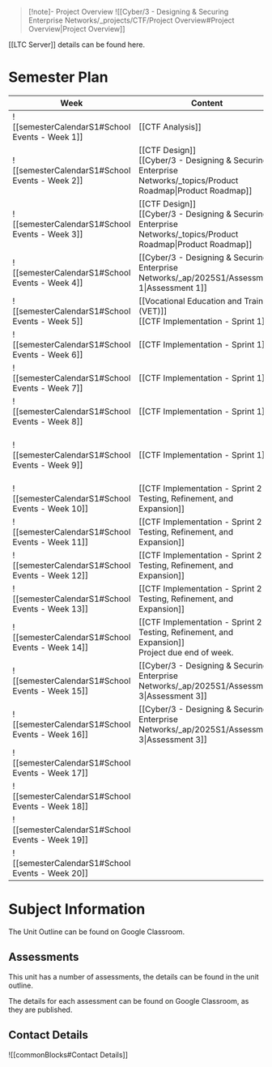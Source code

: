 > [!note]- Project Overview
> ![[Cyber/3 - Designing & Securing Enterprise Networks/_projects/CTF/Project Overview#Project Overview|Project Overview]]


[[LTC Server]] details can be found here.

# Semester Plan


| Week                                            | Content                                                                                                           | Submissions                                                                                                   |
| ----------------------------------------------- | ----------------------------------------------------------------------------------------------------------------- | ------------------------------------------------------------------------------------------------------------- |
| ![[semesterCalendarS1#School Events - Week 1]]  | [[CTF Analysis]]                                                                                                  |                                                                                                               |
| ![[semesterCalendarS1#School Events - Week 2]]  | [[CTF Design]]<br>[[Cyber/3 - Designing & Securing Enterprise Networks/_topics/Product Roadmap\|Product Roadmap]] |                                                                                                               |
| ![[semesterCalendarS1#School Events - Week 3]]  | [[CTF Design]]<br>[[Cyber/3 - Designing & Securing Enterprise Networks/_topics/Product Roadmap\|Product Roadmap]] |                                                                                                               |
| ![[semesterCalendarS1#School Events - Week 4]]  | [[Cyber/3 - Designing & Securing Enterprise Networks/_ap/2025S1/Assessment 1\|Assessment 1]]                      | [[Cyber/3 - Designing & Securing Enterprise Networks/_ap/2025S1/Assessment 1\|Assessment 1 Due]]              |
| ![[semesterCalendarS1#School Events - Week 5]]  | [[Vocational Education and Training (VET)]]<br>[[CTF Implementation - Sprint 1]]                                  | ICTICT214 - Google classroom                                                                                  |
| ![[semesterCalendarS1#School Events - Week 6]]  | [[CTF Implementation - Sprint 1]]                                                                                 |                                                                                                               |
| ![[semesterCalendarS1#School Events - Week 7]]  | [[CTF Implementation - Sprint 1]]                                                                                 |                                                                                                               |
| ![[semesterCalendarS1#School Events - Week 8]]  | [[CTF Implementation - Sprint 1]]                                                                                 | Assessment 2 Practice - Tuesday Double                                                                        |
| ![[semesterCalendarS1#School Events - Week 9]]  | [[CTF Implementation - Sprint 1]]                                                                                 | [[Cyber/3 - Designing & Securing Enterprise Networks/_ap/2025S1/Assessment 2\|Assessment 2 - Tuesday Double]] |
| ![[semesterCalendarS1#School Events - Week 10]] | [[CTF Implementation - Sprint 2 - Testing, Refinement, and Expansion]]                                            |                                                                                                               |
| ![[semesterCalendarS1#School Events - Week 11]] | [[CTF Implementation - Sprint 2 - Testing, Refinement, and Expansion]]                                            |                                                                                                               |
| ![[semesterCalendarS1#School Events - Week 12]] | [[CTF Implementation - Sprint 2 - Testing, Refinement, and Expansion]]                                            |                                                                                                               |
| ![[semesterCalendarS1#School Events - Week 13]] | [[CTF Implementation - Sprint 2 - Testing, Refinement, and Expansion]]                                            |                                                                                                               |
| ![[semesterCalendarS1#School Events - Week 14]] | [[CTF Implementation - Sprint 2 - Testing, Refinement, and Expansion]]<br>Project due end of week.                |                                                                                                               |
| ![[semesterCalendarS1#School Events - Week 15]] | [[Cyber/3 - Designing & Securing Enterprise Networks/_ap/2025S1/Assessment 3\|Assessment 3]]                      |                                                                                                               |
| ![[semesterCalendarS1#School Events - Week 16]] | [[Cyber/3 - Designing & Securing Enterprise Networks/_ap/2025S1/Assessment 3\|Assessment 3]]                      | **Friday** [[Cyber/3 - Designing & Securing Enterprise Networks/_ap/2025S1/Assessment 3\|Assessment 3]]       |
| ![[semesterCalendarS1#School Events - Week 17]] |                                                                                                                   |                                                                                                               |
| ![[semesterCalendarS1#School Events - Week 18]] |                                                                                                                   |                                                                                                               |
| ![[semesterCalendarS1#School Events - Week 19]] |                                                                                                                   |                                                                                                               |
| ![[semesterCalendarS1#School Events - Week 20]] |                                                                                                                   |                                                                                                               |



# Subject Information

The Unit Outline can be found on Google Classroom.

## Assessments

This unit has a number of assessments, the details can be found in the unit outline.

The details for each assessment can be found on Google Classroom, as they are published.

## Contact Details

![[commonBlocks#Contact Details]]
